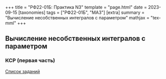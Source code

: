 +++
title = "РФ22-01Б: Практика N3"
template = "page.html"
date = 2023-09-15
[taxonomies]
tags = ["РФ22-01Б", "МА3"]
[extra]
summary = "Вычисление несобственных интегралов с параметром"
mathjax = "tex-mml"
+++

<!-- more -->

## Вычисление несобственных интегралов с параметром

### КСР (первая часть)

[Список заданий](/MA3_Assignment_1.pdf)
